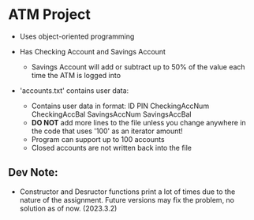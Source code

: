 # ATM Project
- Uses object-oriented programming
- Has Checking Account and Savings Account
  - Savings Account will add or subtract up to 50% of the value each time the ATM is logged into

- 'accounts.txt' contains user data:
  - Contains user data in format: ID PIN CheckingAccNum CheckingAccBal SavingsAccNum SavingsAccBal
  - **DO NOT** add more lines to the file unless you change anywhere in the code that uses '100' as an iterator amount!
  - Program can support up to 100 accounts
  - Closed accounts are not written back into the file
  
## Dev Note:
- Constructor and Desructor functions print a lot of times due to the nature of the assignment. Future versions may fix the problem, no solution as of now. (2023.3.2)
